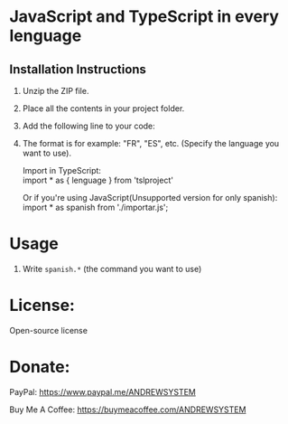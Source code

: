 # JavaScript and TypeScript in every lenguage

## Installation Instructions

1. Unzip the ZIP file.
2. Place all the contents in your project folder.
3. Add the following line to your code:
4. The format is for example: "FR", "ES", etc. (Specify the language you want to use).
   
      Import in TypeScript:  
   import * as { lenguage } from 'tslproject'

      Or if you're using JavaScript(Unsupported version for only spanish):  
   import * as spanish from './importar.js';

# Usage
1. Write `spanish.*` (the command you want to use)

# License:

Open-source license

# Donate:
PayPal: https://www.paypal.me/ANDREWSYSTEM

Buy Me A Coffee: https://buymeacoffee.com/ANDREWSYSTEM
